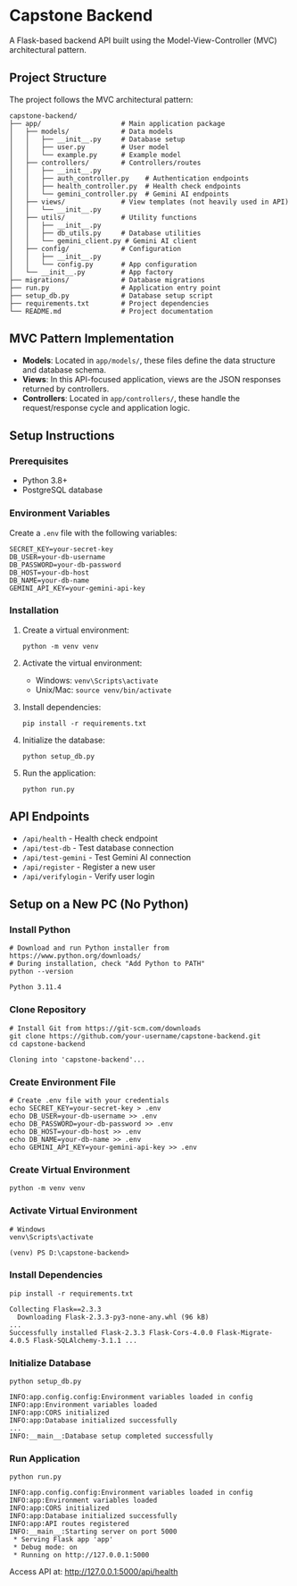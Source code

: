 # Capstone Backend

A Flask-based backend API built using the Model-View-Controller (MVC) architectural pattern.

## Project Structure

The project follows the MVC architectural pattern:

```
capstone-backend/
├── app/                    # Main application package
│   ├── models/             # Data models
│   │   ├── __init__.py     # Database setup
│   │   ├── user.py         # User model
│   │   └── example.py      # Example model
│   ├── controllers/        # Controllers/routes
│   │   ├── __init__.py
│   │   ├── auth_controller.py    # Authentication endpoints
│   │   ├── health_controller.py  # Health check endpoints
│   │   └── gemini_controller.py  # Gemini AI endpoints
│   ├── views/              # View templates (not heavily used in API)
│   │   └── __init__.py
│   ├── utils/              # Utility functions
│   │   ├── __init__.py
│   │   ├── db_utils.py     # Database utilities
│   │   └── gemini_client.py # Gemini AI client
│   ├── config/             # Configuration
│   │   ├── __init__.py
│   │   └── config.py       # App configuration
│   └── __init__.py         # App factory
├── migrations/             # Database migrations
├── run.py                  # Application entry point
├── setup_db.py             # Database setup script
├── requirements.txt        # Project dependencies
└── README.md               # Project documentation
```

## MVC Pattern Implementation

- **Models**: Located in `app/models/`, these files define the data structure and database schema.
- **Views**: In this API-focused application, views are the JSON responses returned by controllers.
- **Controllers**: Located in `app/controllers/`, these handle the request/response cycle and application logic.

## Setup Instructions

### Prerequisites

- Python 3.8+
- PostgreSQL database

### Environment Variables

Create a `.env` file with the following variables:

```
SECRET_KEY=your-secret-key
DB_USER=your-db-username
DB_PASSWORD=your-db-password
DB_HOST=your-db-host
DB_NAME=your-db-name
GEMINI_API_KEY=your-gemini-api-key
```

### Installation

1. Create a virtual environment:
   ```
   python -m venv venv
   ```

2. Activate the virtual environment:
   - Windows: `venv\Scripts\activate`
   - Unix/Mac: `source venv/bin/activate`

3. Install dependencies:
   ```
   pip install -r requirements.txt
   ```

4. Initialize the database:
   ```
   python setup_db.py
   ```

5. Run the application:
   ```
   python run.py
   ```

## API Endpoints

- `/api/health` - Health check endpoint
- `/api/test-db` - Test database connection
- `/api/test-gemini` - Test Gemini AI connection
- `/api/register` - Register a new user
- `/api/verifylogin` - Verify user login

## Setup on a New PC (No Python)

### Install Python
```
# Download and run Python installer from https://www.python.org/downloads/
# During installation, check "Add Python to PATH"
python --version
```
```
Python 3.11.4
```

### Clone Repository
```
# Install Git from https://git-scm.com/downloads
git clone https://github.com/your-username/capstone-backend.git
cd capstone-backend
```
```
Cloning into 'capstone-backend'...
```

### Create Environment File
```
# Create .env file with your credentials
echo SECRET_KEY=your-secret-key > .env
echo DB_USER=your-db-username >> .env
echo DB_PASSWORD=your-db-password >> .env
echo DB_HOST=your-db-host >> .env
echo DB_NAME=your-db-name >> .env
echo GEMINI_API_KEY=your-gemini-api-key >> .env
```

### Create Virtual Environment
```
python -m venv venv
```

### Activate Virtual Environment
```
# Windows
venv\Scripts\activate
```
```
(venv) PS D:\capstone-backend>
```

### Install Dependencies
```
pip install -r requirements.txt
```
```
Collecting Flask==2.3.3
  Downloading Flask-2.3.3-py3-none-any.whl (96 kB)
...
Successfully installed Flask-2.3.3 Flask-Cors-4.0.0 Flask-Migrate-4.0.5 Flask-SQLAlchemy-3.1.1 ...
```

### Initialize Database
```
python setup_db.py
```
```
INFO:app.config.config:Environment variables loaded in config
INFO:app:Environment variables loaded
INFO:app:CORS initialized
INFO:app:Database initialized successfully
...
INFO:__main__:Database setup completed successfully
```

### Run Application
```
python run.py
```
```
INFO:app.config.config:Environment variables loaded in config
INFO:app:Environment variables loaded
INFO:app:CORS initialized
INFO:app:Database initialized successfully
INFO:app:API routes registered
INFO:__main__:Starting server on port 5000
 * Serving Flask app 'app'
 * Debug mode: on
 * Running on http://127.0.0.1:5000
```

Access API at: http://127.0.0.1:5000/api/health 